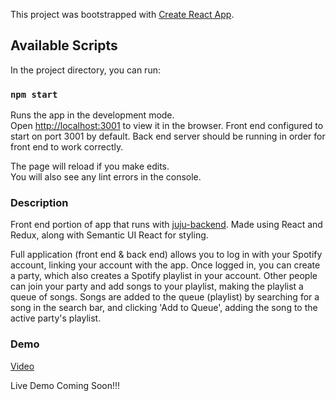 This project was bootstrapped with [Create React App](https://github.com/facebook/create-react-app).

## Available Scripts

In the project directory, you can run:

### `npm start`

Runs the app in the development mode.<br>
Open [http://localhost:3001](http://localhost:3001) to view it in the browser.
Front end configured to start on port 3001 by default.
Back end server should be running in order for front end to work correctly.

The page will reload if you make edits.<br>
You will also see any lint errors in the console.

### Description
Front end portion of app that runs with [juju-backend](https://github.com/justinw827/juju-backend). Made using React and Redux, along with Semantic UI React for styling.

Full application (front end & back end) allows you to log in with your Spotify account, linking your account with the app. Once logged in, you can create a party, which also creates a Spotify playlist in your account. Other people can join your party and add songs to your playlist, making the playlist a queue of songs. Songs are added to the queue (playlist) by searching for a song in the search bar, and clicking 'Add to Queue', adding the song to the active party's playlist.

### Demo
[Video](https://www.youtube.com/watch?v=t55T6SIHUvU&feature=youtu.be)

Live Demo Coming Soon!!!
